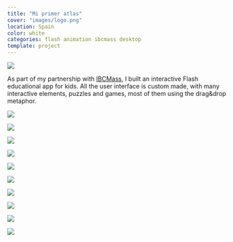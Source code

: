 ```yaml
---
title: "Mi primer atlas"
cover: "images/logo.png"
location: Spain
color: white
categories: flash animation ibcmass desktop
template: project
---
```


![](/work/mi-primer-atlas/images/1.png)

As part of my partnership with [IBCMass](http://www.ibcmass.com/), I built an interactive Flash educational app for kids. All the user interface is custom made, with many interactive elements, puzzles and games, most of them using the drag&drop metaphor.

![](/work/mi-primer-atlas/images/2.jpg)

![](/work/mi-primer-atlas/images/3.jpg)

![](/work/mi-primer-atlas/images/4.jpg)

![](/work/mi-primer-atlas/images/5.jpg)

![](/work/mi-primer-atlas/images/6.jpg)

![](/work/mi-primer-atlas/images/7.jpg)

![](/work/mi-primer-atlas/images/8.jpg)

![](/work/mi-primer-atlas/images/9.jpg)

![](/work/mi-primer-atlas/images/10.jpg)

![](/work/mi-primer-atlas/images/11.jpg)
